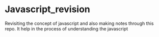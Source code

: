 # Javascript_revision

Revisiting the concept of javascript and also making notes through this repo.
It help in the process of understanding the javascript
